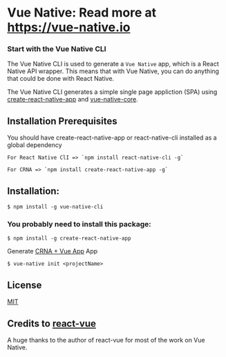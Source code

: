 # Vue Native: Read more at https://vue-native.io

### Start with the Vue Native CLI

The Vue Native CLI is used to generate a `Vue Native` app, which is a React Native API wrapper. This means that with Vue Native, you can do anything that could be done with React Native.

The Vue Native CLI generates a simple single page appliction (SPA) using [create-react-native-app](https://github.com/react-community/create-react-native-app) and
[vue-native-core](https://github.com/GeekyAnts/vue-native-core).

## Installation Prerequisites
You should have create-react-native-app or react-native-cli installed as a global dependency
```
For React Native ClI => `npm install react-native-cli -g`
```
```
For CRNA => `npm install create-react-native-app -g`
```

## Installation:

```
$ npm install -g vue-native-cli
```

### You probably need to install this package:

```
$ npm install -g create-react-native-app
```

Generate [CRNA + Vue App](https://github.com/GeekyAnts/vue-native-core) App

```
$ vue-native init <projectName>
```

## License

[MIT](http://opensource.org/licenses/MIT)

## Credits to [react-vue](https://github.com/SmallComfort/react-vue)

A huge thanks to the author of react-vue for most of the work on Vue Native.
